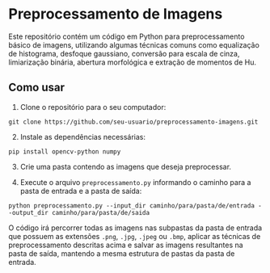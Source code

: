 # Preprocessamento de Imagens

Este repositório contém um código em Python para preprocessamento básico de imagens, utilizando algumas técnicas comuns como equalização de histograma, desfoque gaussiano, conversão para escala de cinza, limiarização binária, abertura morfológica e extração de momentos de Hu.

## Como usar

1. Clone o repositório para o seu computador:

```git clone https://github.com/seu-usuario/preprocessamento-imagens.git```


2. Instale as dependências necessárias:

```pip install opencv-python numpy```


3. Crie uma pasta contendo as imagens que deseja preprocessar.

4. Execute o arquivo `preprocessamento.py` informando o caminho para a pasta de entrada e a pasta de saída:

```
python preprocessamento.py --input_dir caminho/para/pasta/de/entrada --output_dir caminho/para/pasta/de/saida
```

O código irá percorrer todas as imagens nas subpastas da pasta de entrada que possuem as extensões `.png`, `.jpg`, `.jpeg` ou `.bmp`, aplicar as técnicas de preprocessamento descritas acima e salvar as imagens resultantes na pasta de saída, mantendo a mesma estrutura de pastas da pasta de entrada.
